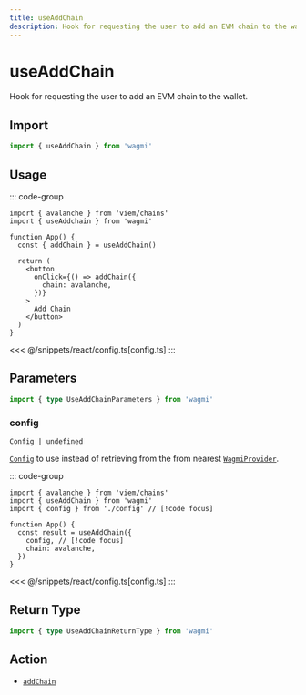 ```yaml
---
title: useAddChain
description: Hook for requesting the user to add an EVM chain to the wallet.
---
```


<script setup>
const packageName = 'wagmi'
const actionName = 'addChain'
const typeName = 'AddChain'
const mutate = 'addChain'
const TData = 'AddChainData'
const TError = 'AddChainErrorType'
const TVariables = 'AddChainVariables'
</script>

# useAddChain

Hook for requesting the user to add an EVM chain to the wallet.

## Import

```ts
import { useAddChain } from 'wagmi'
```

## Usage

::: code-group
```tsx [index.tsx]
import { avalanche } from 'viem/chains'
import { useAddchain } from 'wagmi'

function App() {
  const { addChain } = useAddChain()

  return (
    <button
      onClick={() => addChain({
        chain: avalanche,
      })}
    >
      Add Chain
    </button>
  )
}
```
<<< @/snippets/react/config.ts[config.ts]
:::

## Parameters

```ts
import { type UseAddChainParameters } from 'wagmi'
```

### config

`Config | undefined`

[`Config`](/react/api/createConfig#config) to use instead of retrieving from the from nearest [`WagmiProvider`](/react/api/WagmiProvider).

::: code-group
```tsx [index.tsx]
import { avalanche } from 'viem/chains'
import { useAddChain } from 'wagmi'
import { config } from './config' // [!code focus]

function App() {
  const result = useAddChain({
    config, // [!code focus]
    chain: avalanche,
  })
}
```
<<< @/snippets/react/config.ts[config.ts]
:::

<!--@include: @shared/mutation-options.md-->

## Return Type

```ts
import { type UseAddChainReturnType } from 'wagmi'
```

<!--@include: @shared/mutation-result.md-->

<!--@include: @shared/mutation-imports.md-->

## Action

- [`addChain`](/core/api/actions/addChain)
